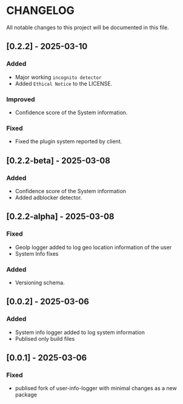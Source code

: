 # CHANGELOG

All notable changes to this project will be documented in this file.
## [0.2.2] - 2025-03-10
### Added
- Major working `incognito detector`
- Added `Ethical Notice` to the LICENSE. 
### Improved
- Confidence score of the System information.
### Fixed
- Fixed the plugin system reported by client.

## [0.2.2-beta] - 2025-03-08
### Added 
- Confidence score of the System information
- Added adblocker detector.

## [0.2.2-alpha] - 2025-03-08
### Fixed
- GeoIp logger added to log geo location information of the user
- System Info fixes

### Added
- Versioning schema.

## [0.0.2] - 2025-03-06
### Added
- System info logger added to log system information 
- Publised only build files

## [0.0.1] - 2025-03-06
### Fixed
- publised fork of user-info-logger with minimal changes as a new package
